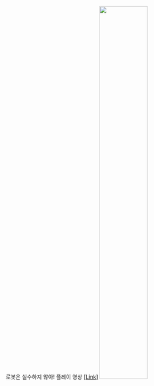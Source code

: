 로봇은 실수하지 않아!
플레이 영상 [[Link]](https://youtu.be/jL-tMYInxnc)
<img width="50%" src="https://github.com/SandyLee-00/WinAPI_Robot/assets/42234609/6598eb49-c5f5-4fb8-bd19-5a5a7801e935"/>
